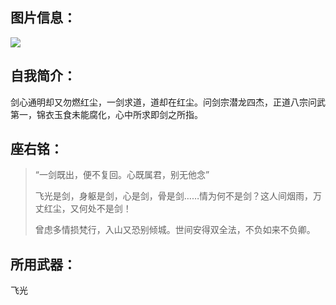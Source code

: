 ## 图片信息：

![](C:\Users\86178\Desktop\软件工程\Task1\softwareHomework\4731731e3a292df56366e3daf9315c6036a873bd.jpg)

## 自我简介：

剑心通明却又勿燃红尘，一剑求道，道却在红尘。问剑宗潜龙四杰，正道八宗问武第一，锦衣玉食未能腐化，心中所求即剑之所指。

## 座右铭：

> “一剑既出，便不复回。心既属君，别无他念”
>
> 飞光是剑，身躯是剑，心是剑，骨是剑……情为何不是剑？这人间烟雨，万丈红尘，又何处不是剑！
>
> 曾虑多情损梵行，入山又恐别倾城。世间安得双全法，不负如来不负卿。

## 所用武器：

飞光


